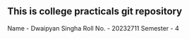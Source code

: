 ## This is college practicals git repository
Name - Dwaipyan Singha
Roll No. - 20232711
Semester - 4
